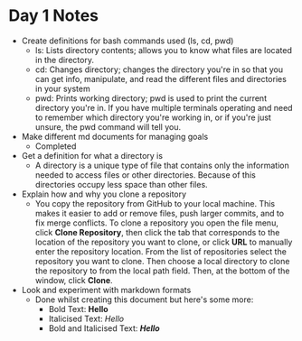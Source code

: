 # Day 1 Notes


- Create definitions for bash commands used (ls, cd, pwd)
    - ls: Lists directory contents; allows you to know what files are located in the directory.
    - cd: Changes directory; changes the directory you're in so that you can get info, manipulate, and read the different files and directories in your system
    - pwd: Prints working directory; pwd is used to print the current directory you're in. If you have multiple terminals operating and need to remember which directory you're working in, or if you're just unsure, the pwd command will tell you.
- Make different md documents for managing goals
    - Completed
- Get a definition for what a directory is
    - A directory is a unique type of file that contains only the information needed to access files or other directories. Because of this directories occupy less space than other files. 
- Explain how and why you clone a repository
    - You copy the repository from GitHub to your local machine. This makes it easier to add or remove files, push larger commits, and to fix merge conflicts. To clone a repository you open the file menu, click **Clone Repository**, then click the tab that corresponds to the location of the repository you want to clone, or click **URL** to manually enter the repository location. From the list of repositories select the repository you want to clone. Then choose a local directory to clone the repository to from the local path field. Then, at the bottom of the window, click **Clone**.
- Look and experiment with markdown formats
    - Done whilst creating this document but here's some more:
        - Bold Text: **Hello**
        - Italicised Text: *Hello*
        - Bold and Italicised Text: ***Hello***